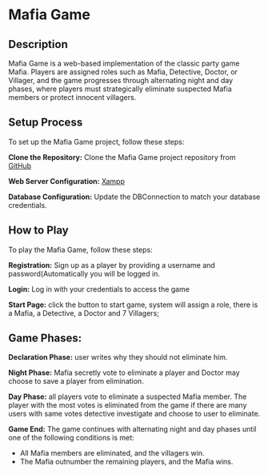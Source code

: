 # Mafia Game
## Description
Mafia Game is a web-based implementation of the classic party game Mafia. Players are assigned roles such as Mafia, Detective, Doctor, or Villager, and the game progresses through alternating night and day phases, where players must strategically eliminate suspected Mafia members or protect innocent villagers.

## Setup Process
To set up the Mafia Game project, follow these steps:

**Clone the Repository:** Clone the Mafia Game project repository from [GitHub](https://github.com/dinaedona/mafia_game)

**Web Server Configuration:** [Xampp](https://www.simplilearn.com/tutorials/php-tutorial/php-using-xampp)

**Database Configuration:** Update the DBConnection to match your database credentials.

## How to Play
To play the Mafia Game, follow these steps:

**Registration:** Sign up as a player by providing a username and password(Automatically you will be logged in.

**Login:** Log in with your credentials to access the game

**Start Page:** click the button to start game, system will assign a role, there is a Mafia, a Detective, a Doctor and 7 Villagers;

## Game Phases:

**Declaration Phase:** user writes why they should not eliminate him.

**Night Phase:**  Mafia secretly vote to eliminate a player and Doctor may choose to save a player from elimination.

**Day Phase:** all players vote to eliminate a suspected Mafia member. The player with the most votes is eliminated from the game if there are many users with same votes detective investigate and choose to user to eliminate.

**Game End:** The game continues with alternating night and day phases until one of the following conditions is met:

* All Mafia members are eliminated, and the villagers win.
* The Mafia outnumber the remaining players, and the Mafia wins.
